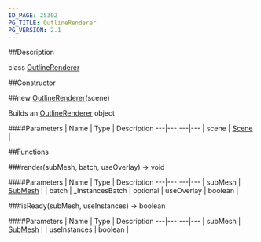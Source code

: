 ```yaml
---
ID_PAGE: 25302
PG_TITLE: OutlineRenderer
PG_VERSION: 2.1
---
```

##Description

class [OutlineRenderer](/classes/2.2-alpha/OutlineRenderer)



##Constructor

##new [OutlineRenderer](/classes/2.2-alpha/OutlineRenderer)(scene)

Builds an [OutlineRenderer](/classes/2.2-alpha/OutlineRenderer) object

####Parameters
 | Name | Type | Description
---|---|---|---
 | scene | [Scene](/classes/2.2-alpha/Scene) | 

##Functions

###render(subMesh, batch, useOverlay) &rarr; void



####Parameters
 | Name | Type | Description
---|---|---|---
 | subMesh | [SubMesh](/classes/2.2-alpha/SubMesh) | 
 | batch | _InstancesBatch | 
optional | useOverlay | boolean | 

###isReady(subMesh, useInstances) &rarr; boolean



####Parameters
 | Name | Type | Description
---|---|---|---
 | subMesh | [SubMesh](/classes/2.2-alpha/SubMesh) | 
 | useInstances | boolean | 

